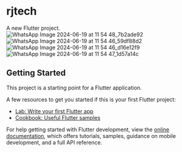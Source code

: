 # rjtech

A new Flutter project.
![WhatsApp Image 2024-06-19 at 11 54 48_7b2ade92](https://github.com/Abhishekgeorge111/rjtech/assets/164320981/9238dec7-c3c9-4fca-8bdb-5cd9f4b4a48d)
![WhatsApp Image 2024-06-19 at 11 54 46_59df88d2](https://github.com/Abhishekgeorge111/rjtech/assets/164320981/b5e30d19-247b-4f06-b119-65b01ac01c83)
![WhatsApp Image 2024-06-19 at 11 54 46_d16e12f9](https://github.com/Abhishekgeorge111/rjtech/assets/164320981/899f82dd-28cf-40fc-8702-43a4d558142c)
![WhatsApp Image 2024-06-19 at 11 54 47_1d57a14c](https://github.com/Abhishekgeorge111/rjtech/assets/164320981/e2f2d8aa-c976-4bde-8431-a3c9e8420219)


## Getting Started

This project is a starting point for a Flutter application.

A few resources to get you started if this is your first Flutter project:

- [Lab: Write your first Flutter app](https://docs.flutter.dev/get-started/codelab)
- [Cookbook: Useful Flutter samples](https://docs.flutter.dev/cookbook)

For help getting started with Flutter development, view the
[online documentation](https://docs.flutter.dev/), which offers tutorials,
samples, guidance on mobile development, and a full API reference.
